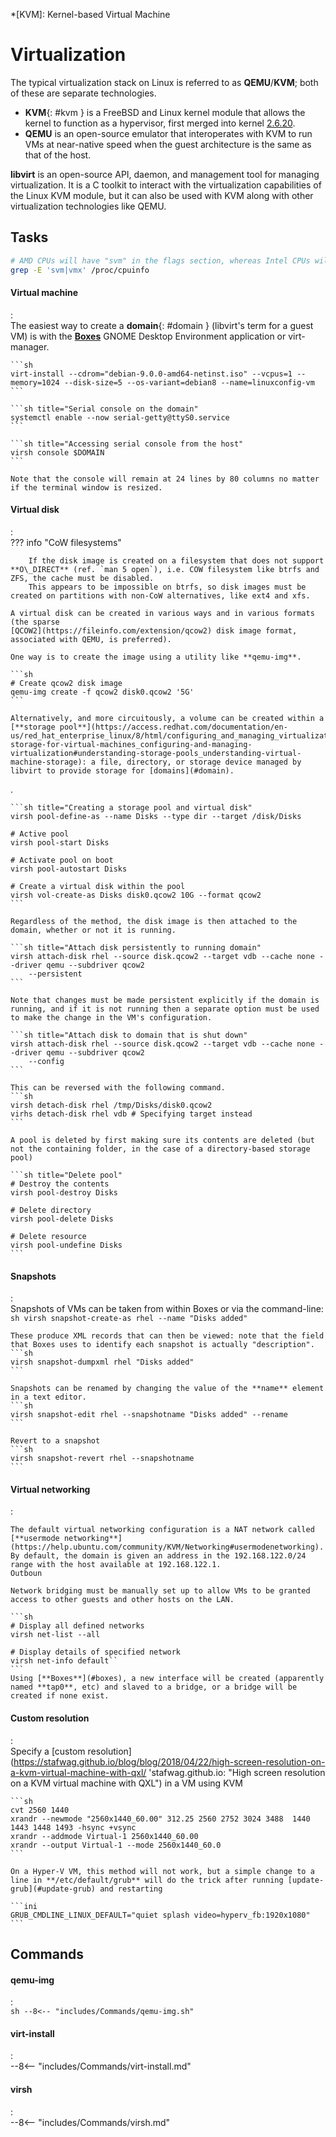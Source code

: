 *[KVM]: Kernel-based Virtual Machine

# Virtualization

The typical virtualization stack on Linux is referred to as **QEMU**/**KVM**; both of these are separate technologies.

- **KVM**{: #kvm } is a FreeBSD and Linux kernel module that allows the kernel to function as a hypervisor, first merged into kernel [2.6.20](https://kernelnewbies.org/Linux_2_6_20#Virtualization_support_through_KVM).
- **QEMU** is an open-source emulator that interoperates with KVM to run VMs at near-native speed when the guest architecture is the same as that of the host.

**libvirt** is an open-source API, daemon, and management tool for managing virtualization.
It is a C toolkit to interact with the virtualization capabilities of the Linux KVM module, but it can also be used with KVM along with other virtualization technologies like QEMU.


## Tasks

```sh title="Check CPU for virtualization support"
# AMD CPUs will have "svm" in the flags section, whereas Intel CPUs will have "vmx"
grep -E 'svm|vmx' /proc/cpuinfo
```

#### Virtual machine
:   
    The easiest way to create a **domain**{: #domain } (libvirt's term for a guest VM) is with the [**Boxes**](#boxes) GNOME Desktop Environment application or virt-manager.

    ```sh
    virt-install --cdrom="debian-9.0.0-amd64-netinst.iso" --vcpus=1 --memory=1024 --disk-size=5 --os-variant=debian8 --name=linuxconfig-vm
    ```

    ```sh title="Serial console on the domain"
    systemctl enable --now serial-getty@ttyS0.service
    ```

    ```sh title="Accessing serial console from the host"
    virsh console $DOMAIN
    ```

    Note that the console will remain at 24 lines by 80 columns no matter if the terminal window is resized.



#### Virtual disk
:   
    ??? info "CoW filesystems"

        If the disk image is created on a filesystem that does not support **O\_DIRECT** (ref. `man 5 open`), i.e. COW filesystem like btrfs and ZFS, the cache must be disabled. 
        This appears to be impossible on btrfs, so disk images must be created on partitions with non-CoW alternatives, like ext4 and xfs.

    A virtual disk can be created in various ways and in various formats (the sparse
    [QCOW2](https://fileinfo.com/extension/qcow2) disk image format, associated with QEMU, is preferred).

    One way is to create the image using a utility like **qemu-img**.

    ```sh
    # Create qcow2 disk image
    qemu-img create -f qcow2 disk0.qcow2 '5G'
    ```

    Alternatively, and more circuitously, a volume can be created within a [**storage pool**](https://access.redhat.com/documentation/en-us/red_hat_enterprise_linux/8/html/configuring_and_managing_virtualization/managing-storage-for-virtual-machines_configuring-and-managing-virtualization#understanding-storage-pools_understanding-virtual-machine-storage): a file, directory, or storage device managed by libvirt to provide storage for [domains](#domain).
.

    ```sh title="Creating a storage pool and virtual disk"
    virsh pool-define-as --name Disks --type dir --target /disk/Disks

    # Active pool
    virsh pool-start Disks

    # Activate pool on boot
    virsh pool-autostart Disks

    # Create a virtual disk within the pool
    virsh vol-create-as Disks disk0.qcow2 10G --format qcow2
    ```

    Regardless of the method, the disk image is then attached to the domain, whether or not it is running.

    ```sh title="Attach disk persistently to running domain"
    virsh attach-disk rhel --source disk.qcow2 --target vdb --cache none --driver qemu --subdriver qcow2
        --persistent
    ```

    Note that changes must be made persistent explicitly if the domain is running, and if it is not running then a separate option must be used to make the change in the VM's configuration.

    ```sh title="Attach disk to domain that is shut down"
    virsh attach-disk rhel --source disk.qcow2 --target vdb --cache none --driver qemu --subdriver qcow2 
        --config
    ```

    This can be reversed with the following command.
    ```sh
    virsh detach-disk rhel /tmp/Disks/disk0.qcow2
    virhs detach-disk rhel vdb # Specifying target instead
    ```

    A pool is deleted by first making sure its contents are deleted (but not the containing folder, in the case of a directory-based storage pool)

    ```sh title="Delete pool"
    # Destroy the contents
    virsh pool-destroy Disks  

    # Delete directory
    virsh pool-delete Disks   

    # Delete resource
    virsh pool-undefine Disks 
    ```


#### Snapshots
:   
    Snapshots of VMs can be taken from within Boxes or via the command-line:
    ```sh
    virsh snapshot-create-as rhel --name "Disks added"
    ```

    These produce XML records that can then be viewed: note that the field that Boxes uses to identify each snapshot is actually "description".
    ```sh
    virsh snapshot-dumpxml rhel "Disks added"
    ```

    Snapshots can be renamed by changing the value of the **name** element in a text editor.
    ```sh
    virsh snapshot-edit rhel --snapshotname "Disks added" --rename
    ```

    Revert to a snapshot
    ```sh
    virsh snapshot-revert rhel --snapshotname 
    ```

#### Virtual networking
:   

    The default virtual networking configuration is a NAT network called [**usermode networking**](https://help.ubuntu.com/community/KVM/Networking#usermodenetworking).
    By default, the domain is given an address in the 192.168.122.0/24 range with the host available at 192.168.122.1.
    Outboun

    Network bridging must be manually set up to allow VMs to be granted access to other guests and other hosts on the LAN.

    ```sh
    # Display all defined networks
    virsh net-list --all    

    # Display details of specified network
    virsh net-info default``
    ```
    Using [**Boxes**](#boxes), a new interface will be created (apparently named **tap0**, etc) and slaved to a bridge, or a bridge will be created if none exist.


#### Custom resolution
:   
    Specify a [custom resolution](https://stafwag.github.io/blog/blog/2018/04/22/high-screen-resolution-on-a-kvm-virtual-machine-with-qxl/ 'stafwag.github.io: "High screen resolution on a KVM virtual machine with QXL") in a VM using KVM

    ```sh
    cvt 2560 1440
    xrandr --newmode "2560x1440_60.00" 312.25 2560 2752 3024 3488  1440 1443 1448 1493 -hsync +vsync
    xrandr --addmode Virtual-1 2560x1440_60.00
    xrandr --output Virtual-1 --mode 2560x1440_60.0
    ```
    
    On a Hyper-V VM, this method will not work, but a simple change to a line in **/etc/default/grub** will do the trick after running [update-grub](#update-grub) and restarting

    ```ini
    GRUB_CMDLINE_LINUX_DEFAULT="quiet splash video=hyperv_fb:1920x1080"
    ```

## Commands

#### qemu-img
:   
    ```sh
    --8<-- "includes/Commands/qemu-img.sh"
    ```

#### virt-install
:   
    --8<-- "includes/Commands/virt-install.md"

#### virsh
:   
    --8<-- "includes/Commands/virsh.md"
